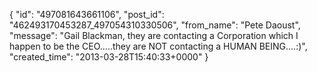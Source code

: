  {
   "id": "497081643661106",
   "post_id": "462493170453287_497054310330506",
   "from_name": "Pete Daoust",
   "message": "Gail Blackman, they are contacting a Corporation which I happen to be the CEO.....they are NOT contacting a HUMAN BEING....:)",
   "created_time": "2013-03-28T15:40:33+0000"
 }

